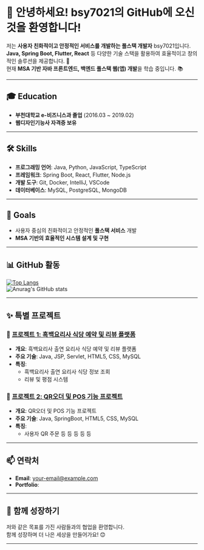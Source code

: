 # 👋 안녕하세요! bsy7021의 GitHub에 오신 것을 환영합니다!

저는 **사용자 친화적이고 안정적인 서비스를 개발하는 풀스택 개발자** bsy7021입니다.  
**Java, Spring Boot, Flutter, React** 등 다양한 기술 스택을 활용하여 효율적이고 창의적인 솔루션을 제공합니다. 🚀  
현재 **MSA 기반 자바 프론트엔드, 백엔드 풀스택 웹(앱) 개발**을 학습 중입니다. 📚  

---

## 🎓 Education
- **부천대학교 e-비즈니스과 졸업** (2016.03 ~ 2019.02)  
- **웹디자인기능사 자격증 보유**

---

## 🛠️ Skills
- **프로그래밍 언어**: Java, Python, JavaScript, TypeScript  
- **프레임워크**: Spring Boot, React, Flutter, Node.js  
- **개발 도구**: Git, Docker, IntelliJ, VSCode  
- **데이터베이스**: MySQL, PostgreSQL, MongoDB  

---

## 🎯 Goals
- 사용자 중심의 친화적이고 안정적인 **풀스택 서비스** 개발  
- **MSA 기반의 효율적인 시스템 설계 및 구현**  

---

## 📊 GitHub 활동

[![Top Langs](https://github-readme-stats.vercel.app/api/top-langs/?username=bsy7021&layout=pie&theme=radical)](https://github.com/anuraghazra/github-readme-stats)  
![Anurag's GitHub stats](https://github-readme-stats.vercel.app/api?username=bsy7021&show_icons=true&theme=radical)

---

## ✨ 특별 프로젝트

### 🌟 [프로젝트 1: 흑백요리사 식당 예약 및 리뷰 플랫폼](https://github.com/your-project-link)
- **개요**: 흑백요리사 출연 요리사 식당 예약 및 리뷰 플랫폼
- **주요 기술**: Java, JSP, Servlet, HTML5, CSS, MySQL
- **특징**: 
  - 흑백요리사 출연 요리사 식당 정보 조회
  - 리뷰 및 평점 시스템

### 🧩 [프로젝트 2: QR오더 및 POS 기능 프로젝트](https://github.com/your-project-link)
- **개요**: QR오더 및 POS 기능 프로젝트
- **주요 기술**: Java, SpringBoot, HTML5, CSS, MySQL
- **특징**: 
  - 사용자 QR 주문 등 등 등 등 등 
  

---

## 📫 연락처
- **Email**: [your-email@example.com](mailto:your-email@example.com)  
- **Portfolio**: 

---

## 🙌 함께 성장하기
저와 같은 목표를 가진 사람들과의 협업을 환영합니다.  
함께 성장하며 더 나은 세상을 만들어가요! 😊  

---
